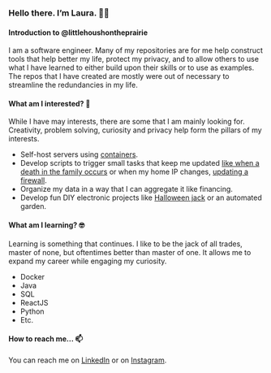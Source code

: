 
### Hello there. I’m Laura. 👋🏻
#### Introduction to @littlehoushontheprairie
I am a software engineer. Many of my repositories are for me help construct tools that help better my life, protect my privacy, and to allow others to use what I have learned to either build upon their skills or to use as examples. The repos that I have created are mostly were out of necessary to streamline the redundancies in my life.

#### What am I interested? 🤔
While I have may interests, there are some that I am mainly looking for. Creativity, problem solving, curiosity and privacy help form the pillars of my interests.
  - Self-host servers using [containers](https://github.com/littlehoushontheprairie/hou.sh-docker-compose).
  - Develop scripts to trigger small tasks that keep me updated [like when a death in the family occurs](https://github.com/littlehoushontheprairie/check-obituaries) or when my home IP changes, [updating a firewall](https://github.com/littlehoushontheprairie/linode-update-firewall).
  - Organize my data in a way that I can aggregate it like financing.
  - Develop fun DIY electronic projects like [Halloween jack]() or an automated garden.


#### What am I learning? 🤓
Learning is something that continues. I like to be the jack of all trades, master of none, but oftentimes better than master of one. It allows me to expand my career while engaging my curiosity.
  - Docker
  - Java
  - SQL
  - ReactJS
  - Python
  - Etc.

#### How to reach me... 📫
You can reach me on [LinkedIn](https://www.linkedin.com/in/littlehoushontheprairie/) or on [Instagram](https://www.instagram.com/littlehoushontheprairie/). 
